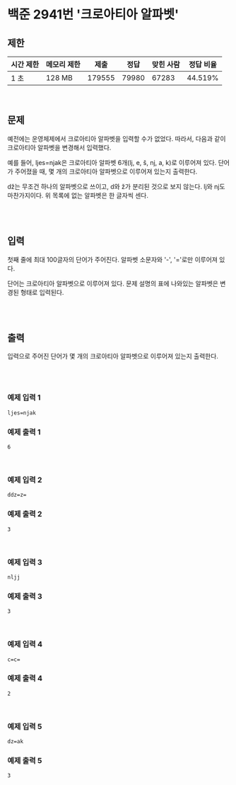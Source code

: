 # 백준 2941번 '크로아티아 알파벳'

## 제한
|시간 제한|메모리 제한|제출|정답|맞힌 사람|정답 비율|
|------|------|---|---|----|----|
|1 초|128 MB|179555|79980|67283|44.519%|

<br>

## 문제
예전에는 운영체제에서 크로아티아 알파벳을 입력할 수가 없었다. 따라서, 다음과 같이 크로아티아 알파벳을 변경해서 입력했다.

예를 들어, ljes=njak은 크로아티아 알파벳 6개(lj, e, š, nj, a, k)로 이루어져 있다. 단어가 주어졌을 때, 몇 개의 크로아티아 알파벳으로 이루어져 있는지 출력한다.

dž는 무조건 하나의 알파벳으로 쓰이고, d와 ž가 분리된 것으로 보지 않는다. lj와 nj도 마찬가지이다. 위 목록에 없는 알파벳은 한 글자씩 센다.

<br><br>

## 입력
첫째 줄에 최대 100글자의 단어가 주어진다. 알파벳 소문자와 '-', '='로만 이루어져 있다.

단어는 크로아티아 알파벳으로 이루어져 있다. 문제 설명의 표에 나와있는 알파벳은 변경된 형태로 입력된다.

<br><br>

## 출력
입력으로 주어진 단어가 몇 개의 크로아티아 알파벳으로 이루어져 있는지 출력한다.

<br><br>

### 예제 입력 1
```
ljes=njak
```
### 예제 출력 1
```
6
```
<br>

### 예제 입력 2
```
ddz=z=
```
### 예제 출력 2
```
3
```
<br>

### 예제 입력 3
```
nljj
```
### 예제 출력 3
```
3
```
<br>

### 예제 입력 4
```
c=c=
```
### 예제 출력 4
```
2
```
<br>

### 예제 입력 5
```
dz=ak
```
### 예제 출력 5
```
3
```